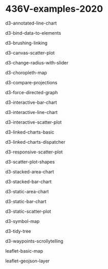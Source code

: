 # 436V-examples-2020

d3-annotated-line-chart

d3-bind-data-to-elements

d3-brushing-linking

d3-canvas-scatter-plot

d3-change-radius-with-slider

d3-choropleth-map

d3-compare-projections

d3-force-directed-graph

d3-interactive-bar-chart

d3-interactive-line-chart

d3-interactive-scatter-plot

d3-linked-charts-basic

d3-linked-charts-dispatcher

d3-responsive-scatter-plot

d3-scatter-plot-shapes

d3-stacked-area-chart

d3-stacked-bar-chart

d3-static-area-chart

d3-static-bar-chart

d3-static-scatter-plot

d3-symbol-map

d3-tidy-tree

d3-waypoints-scrollytelling

leaflet-basic-map

leaflet-geojson-layer
